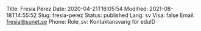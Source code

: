 Title: Fresia Pérez
Date: 2020-04-21T16:05:54
Modified: 2021-08-18T14:55:52
Slug: fresia-perez
Status: published
Lang: sv
Visa: false
Email: fresia@sunet.se
Phone: 
Role_sv: Kontaktansvarig för eduID
